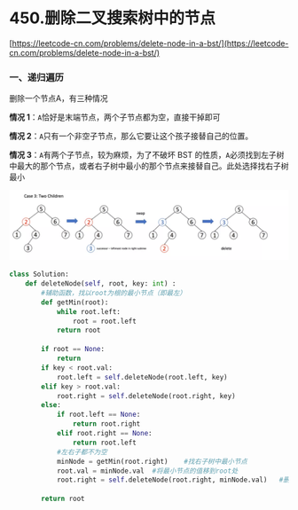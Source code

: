 # 450.删除二叉搜索树中的节点

[https://leetcode-cn.com/problems/delete-node-in-a-bst/](https://leetcode-cn.com/problems/delete-node-in-a-bst/)

### 一、递归遍历

删除一个节点A，有三种情况

**情况 1**：`A`恰好是末端节点，两个子节点都为空，直接干掉即可

**情况 2**：`A`只有一个非空子节点，那么它要让这个孩子接替自己的位置。

**情况 3**：`A`有两个子节点，较为麻烦，为了不破坏 BST 的性质，`A`必须找到左子树中最大的那个节点，或者右子树中最小的那个节点来接替自己。此处选择找右子树最小

![](../images/450_1.webp)

```python
class Solution:
    def deleteNode(self, root, key: int) :
        #辅助函数，找以root为根的最小节点（即最左）
        def getMin(root):
            while root.left:
                root = root.left
            return root
        
        if root == None:
            return
        if key < root.val:
            root.left = self.deleteNode(root.left, key)
        elif key > root.val:
            root.right = self.deleteNode(root.right, key)
        else:
            if root.left == None:
                return root.right
            elif root.right == None:
                return root.left
            #左右子都不为空
            minNode = getMin(root.right)    #找右子树中最小节点
            root.val = minNode.val  #将最小节点的值移到root处
            root.right = self.deleteNode(root.right, minNode.val)   #删除最小节点

        return root
```

